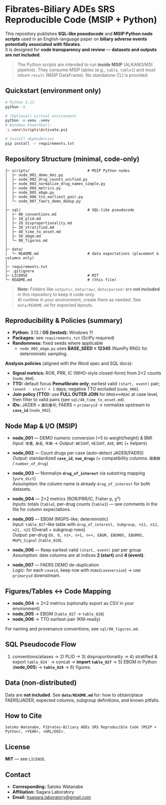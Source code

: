 # Fibrates-Biliary ADEs SRS Reproducible Code (MSIP + Python)

This repository publishes **SQL-like pseudocode** and **MSIP Python node scripts** used in an English-language paper on **biliary adverse events potentially associated with fibrates**.  
It is designed for **code transparency and review** — **datasets and outputs are *not* included**.

> The Python scripts are intended to run **inside MSIP** (ALKANO/MSI pipeline). They consume MSIP tables (e.g., `table`, `table1`) and must return `result` (MSIP DataFrame). No standalone CLI is provided.

## Quickstart (environment only)

```bash
# Python 3.13
python -V

# (Optional) virtual environment
python -m venv .venv
# Windows PowerShell:
.\.venv\Scripts\Activate.ps1

# Install dependencies
pip install -r requirements.txt
```

## Repository Structure (minimal, code-only)

```
├─ scripts/                          # MSIP Python nodes
│  ├─ node_001_demo_bmi.py
│  ├─ node_002_drug_counts_unified.py
│  ├─ node_003_normalize_drug_names_simple.py
│  ├─ node_004_metrics.py
│  ├─ node_005_ebgm.py
│  ├─ node_006_tto_earliest_pair.py
│  └─ node_007_faers_demo_dedup.py
│
├─ sql/                              # SQL-like pseudocode
│  ├─ 00_conventions.md
│  ├─ 10_plid.md
│  ├─ 20_disproportionality.md
│  ├─ 30_stratified.md
│  ├─ 40_time_to_onset.md
│  ├─ 50_ebgm.md
│  └─ 90_figures.md
│
├─ data/
│  └─ README.md                      # data expectations (placement & columns only)
│
├─ requirements.txt
├─ .gitignore
├─ LICENSE                           # MIT
└─ README.md                         # (this file)
```

> **Note**: Folders like `outputs/`, `data/raw/`, `data/parsed/` are **not included** in this repository to keep it code-only.  
> At runtime in your environment, create them as needed. See `data/README.md` for expected layouts.

## Reproducibility & Policies (summary)

- **Python:** 3.13 / **OS (tested):** Windows 11  
- **Packages:** see `requirements.txt` (SciPy required)  
- **Randomness:** fixed seeds where applicable  
  - `node_005_ebgm.py` uses **BASE_SEED = 12345** (NumPy RNG) for deterministic sampling.

**Analysis policies** (aligned with the Word spec and SQL docs):

- **Signal metrics:** ROR, PRR, IC (WHO-style closed-form) from 2×2 counts (`node_004`).
- **TTO:** default focus **Pemafibrate only**; earliest valid `(start, event)` pair; `(event - start) + 1` days; negative TTO excluded (`node_006`).
- **Join policy (TTO):** use **FULL OUTER JOIN** for `DRUG`↔`REAC` at case level, then filter to valid pairs (see `sql/40_time_to_onset.md`).
- **IDs:** JADER = `識別番号`; FAERS = `primaryid` → normalize upstream to **`case_id`** (`node_002`).

## Node Map & I/O (MSIP)

- **node_001** — DEMO numeric conversion (+5 to weight/height) & BMI  
  *Input:* `体重`, `身長`, `年齢` → *Output:* `WEIGHT`, `HEIGHT`, `AGE`, `BMI` (+ helpers)

- **node_002** — Count drugs per case (auto-detect JADER/FAERS)  
  *Output:* standardized **`case_id`**, **`num_drugs`** (+ compatibility columns: `服薬数` / `number_of_drug`)

- **node_003** — Normalize **`drug_of_interest`** via substring mapping (`yure_dict`)  
  *Assumption:* the column name is already `drug_of_interest` for both datasets.

- **node_004** — 2×2 metrics (ROR/PRR/IC, Fisher p, χ²)  
  *Inputs:* totals (`table`), per-drug counts (`table1`) — see comments in the file for column expectations.

- **node_005** — EBGM (MGPS-like; deterministic)  
  *Input:* `table_027`-like table with `drug_of_interest, Subgroup, n11, n12, n21, n22` (Overall + subgroup rows)  
  *Output:* per-drug `E0, O, n1+, n+1, n++, EBGM, EBGM05, EBGM95, MGPS_Signal` (`table_028`).

- **node_006** — Keep earliest valid `(start, event)` pair per group  
  *Assumption:* date columns are at indices **2 (start)** and **4 (event)**.

- **node_007** — FAERS DEMO de-duplication  
  *Logic:* for each `caseid`, keep row with max(`caseversion`) → use `primaryid` downstream.

## Figures/Tables ↔ Code Mapping

- **node_004** → 2×2 metrics (optionally export as CSV in your environment)  
- **node_005** → EBGM (`table_027` → `table_028`)  
- **node_006** → TTO earliest-pair (KM-ready)

For naming and provenance conventions, see `sql/90_figures.md`.

## SQL Pseudocode Flow

1) conventions/aliases → 2) PLID → 3) disproportionality → 4) stratified & export `table_024′` → concat → **import `table_027`** → 5) EBGM in Python (**node_005**) → **`table_028`** → 6) figures.

## Data (non-distributed)

Data are **not included**. See **`data/README.md`** for: how to obtain/place FAERS/JADER, expected columns, subgroup definitions, and known pitfalls.

## How to Cite

```
Satoko Watanabe, Fibrates-Biliary ADEs SRS Reproducible Code (MSIP + Python), <YEAR>, <URL/DOI>.
```

## License

**MIT** — see `LICENSE`.

## Contact

- **Corresponding:** Satoko Watanabe  
- **Affiliation:** Sagara Laboratory  
- **Email:** hsagara.laboratory@gmail.com
